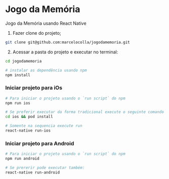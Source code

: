 # Jogo da Memória
Jogo da Memória usando React Native


1. Fazer clone do projeto;
```sh
git clone git@github.com:marcelocolla/jogodamemoria.git
```


2. Acessar a pasta do projeto e executar no terminal:
```sh
cd jogodamemoria

# instalar as dependência usando npm
npm install
```


### Iniciar projeto para iOs
```sh
# Para iniciar o projeto usando o `run script` do npm
npm run ios

# Se preferir executar da forma tradicional execute o seguinte comando antes
cd ios && pod install

# Somente na sequencia execute run
react-native run-ios
```

### Iniciar projeto para Android

```sh
# Para iniciar o projeto usando o `run script` do npm
npm run android

# Se prererir pode executar também:
react-native run-android
```